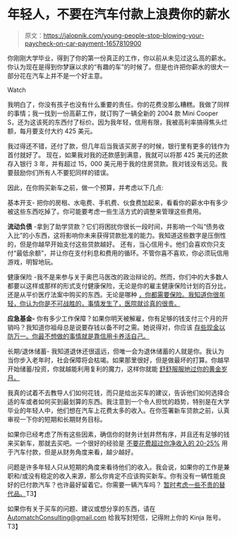 # 年轻人，不要在汽车付款上浪费你的薪水

> 原文：<https://jalopnik.com/young-people-stop-blowing-your-paycheck-on-car-payment-1657810900>

你刚刚大学毕业，得到了你的第一份真正的工作，你以前从未见过这么高的薪水。你认为现在是得到你梦寐以求的“有趣的车”的时候了。但是也许把你薪水的很大一部分花在汽车上并不是一个好主意。

Watch

我明白了，你没有孩子也没有什么重要的责任。你的花费没那么糟糕。我做了同样的事情；我一找到一份高薪工作，就订购了一辆全新的 2004 款 Mini Cooper S，还为这该死的东西付了标价。因为我年轻，信用有限，我被高利率搞得焦头烂额，每月要支付大约 425 美元。

我过得还不错，还付了款，但几年后当我该买房子的时候，银行里有更多的钱作为首付就好了。 现在，如果我对我的还款感到满意，我就可以将那 425 美元的还款存入银行 3 年，并有超过 15，000 美元用于我的住房贷款。我对钱没有远见。我要鼓励你们所有人不要犯同样的错误。

因此，在你购买新车之前，做一个预算，并考虑以下几点:

基本开支- 把你的房租、水电费、手机费、伙食费加起来，看看你的薪水中有多少被这些东西吃掉了。你可能要考虑一些生活方式的调整来管理这些费用。

**流动负债** -拿到了助学贷款？它们将困扰你很长一段时间，并影响一个叫“债务收入比”的小东西，这将影响你未来获得贷款批准的能力。我知道这些数字是压倒性的，但是你越早开始支付这些贷款越好。 还有，当心信用卡。他们会喜欢你只支付“最低余额”，并让你在支付利息和费用的循环。不管你喜不喜欢，你必须玩信用游戏，明智地玩。

健康保险 -我不是来参与关于奥巴马医改的政治辩论的。然而，你们中的大多数人都要以这样或那样的形式支付健康保险，无论是你的雇主健康保险计划的百分比，还是从平价医疗法案中购买的东西。无论是哪种 [，你都需要保险。我知道你很年轻，你认为你是不可战胜的，事情发生了，医院就诊真的很贵。](https://lifehacker.com/whats-the-difference-between-all-these-health-insuranc-1500452519)

**应急基金-** 你有多少工作保障？如果你明天被解雇，你有足够的钱支付三个月的开销吗？我知道你祖母总是说要存钱以备不时之需。她说得对，你应该 [存些现金以防万一。你最不想做的事情就是靠信用卡养活自己。](https://lifehacker.com/define-what-your-emergency-fund-is-for-before-you-save-1652251717)

长期/退休储蓄- 我知道退休还很遥远，但唯一会为退休储蓄的人就是你。我认为当你步入老年时，社会保障将会枯竭。如果那里很好，但是做最坏的打算。你越早开始储蓄/投资，你就越能利用复利的魔力，这样你就能 [舒舒服服地过你的黄金岁月。](https://lifehacker.com/how-much-you-should-save-for-retirement-based-on-139-y-1054697169)

我真的试着不去教导人们如何花钱，而只是给出买车的建议，告诉他们如何选择合适的车或者如何买到最划算的东西。我注意到一个令人担忧的趋势，特别是在大学毕业的年轻人中，他们想在汽车上花费太多的收入。在你签署新车贷款之前，认真审视一下你的短期和长期财务目标。

如果你已经考虑了所有这些因素，确信你的财务计划井然有序，并且还有足够的钱来买新车，那就去买吧。一个很好的经验是 [不要花费超过你净收入的 20-25%](https://lifehacker.com/how-much-to-spend-on-your-next-car-based-on-how-you-fe-1542218034) 用于汽车付款，但是从财务角度来看，越少越好。

问题是许多年轻人只从短期的角度来看待他们的收入。我会说，如果你的工作是兼职和/或没有稳定的收入来源，那么你肯定不应该购买新车。你有没有一辆性能良好的已付款汽车？也许最好留着它。你需要一辆汽车吗？ [暂时考虑一些不贵的替代品。](https://jalopnik.com/the-ten-most-dependable-cars-you-can-buy-on-ebay-for-le-1640355343)T3】

如果你有关于买车的问题、建议或想分享的东西，请在 AutomatchConsulting@gmail.com 给我写封短信，记得附上你的 Kinja 账号。T3】